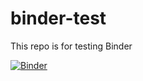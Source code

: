 # binder-test
This repo is for testing Binder

[![Binder](https://mybinder.org/badge_logo.svg)](https://mybinder.org/v2/gh/binitGajera/binder-test/HEAD)
